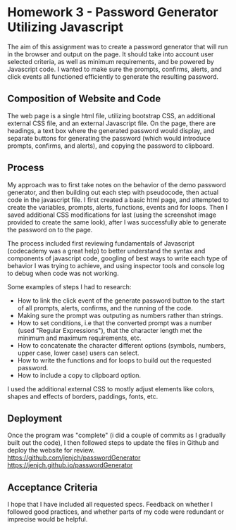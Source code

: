 # Homework 3 - Password Generator Utilizing Javascript

The aim of this assignment was to create a password generator that will run in the browser and output on the page. It should take into account user selected criteria, as well as minimum requirements, and be powered by Javascript code. I wanted to make sure the prompts, confirms, alerts, and click events all functioned efficiently to generate the resulting password.

## Composition of Website and Code

The web page is a single html file, utilizing bootstrap CSS, an additional external CSS file, and an external Javascript file. On the page, there are headings, a text box where the generated password would display, and separate buttons for generating the password (which would introduce prompts, confirms, and alerts), and copying the password to clipboard. 

## Process

My approach was to first take notes on the behavior of the demo password generator, and then building out each step with pseudocode, then actual code in the javascript file. I first created a basic html page, and attempted to create the variables, prompts, alerts, functions, events and for loops. Then I saved additional CSS modifications for last (using the screenshot image provided to create the same look), after I was successfully able to generate the password on to the page.

The process included first reviewing fundamentals of Javascript (codecademy was a great help) to better understand the syntax and components of javascript code, googling of best ways to write each type of behavior I was trying to achieve, and using inspector tools and console log to debug when code was not working. 

Some examples of steps I had to research:
* How to link the click event of the generate password button to the start of all prompts, alerts, confirms, and the running of the code. 
* Making sure the prompt was outputing as numbers rather than strings.
* How to set conditions, i.e that the converted prompt was a number (used "Regular Expressions"), that the character length met the minimum and maximum requirements, etc.
* How to concatenate the character different options (symbols, numbers, upper case, lower case) users can select.
* How to write the functions and for loops to build out the requested password.
* How to include a copy to clipboard option. 

I used the additional external CSS to mostly adjust elements like colors, shapes and effects of borders, paddings, fonts, etc. 

## Deployment

Once the program was "complete" (i did a couple of commits as I gradually built out the code), I then followed steps to update the files in Github and deploy the website for review. 
https://github.com/jenjch/passwordGenerator
https://jenjch.github.io/passwordGenerator

## Acceptance Criteria

I hope that I have included all requested specs. Feedback on whether I followed good practices, and whether parts of my code were redundant or imprecise would be helpful.  
